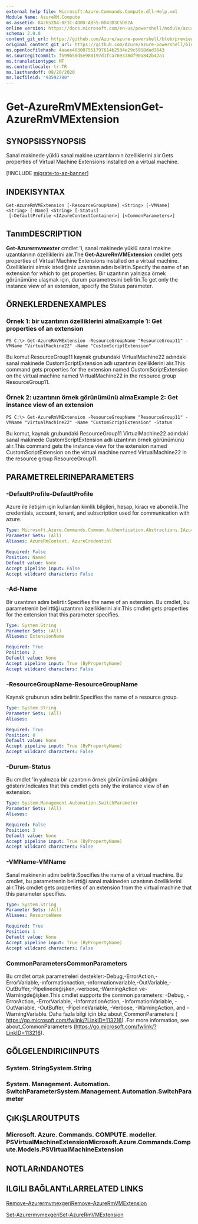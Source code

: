 ```yaml
---
external help file: Microsoft.Azure.Commands.Compute.dll-Help.xml
Module Name: AzureRM.Compute
ms.assetid: 842652D4-0F1C-4D0D-AB55-0D43D3C5D82A
online version: https://docs.microsoft.com/en-us/powershell/module/azurerm.compute/get-azurermvmextension
schema: 2.0.0
content_git_url: https://github.com/Azure/azure-powershell/blob/preview/src/ResourceManager/Compute/Commands.Compute/help/Get-AzureRmVMExtension.md
original_content_git_url: https://github.com/Azure/azure-powershell/blob/preview/src/ResourceManager/Compute/Commands.Compute/help/Get-AzureRmVMExtension.md
ms.openlocfilehash: 4aaee403007561797614b2534e29c5918dad3643
ms.sourcegitcommit: f599b50d5e980197d1fca769378df90a842b42a1
ms.translationtype: MT
ms.contentlocale: tr-TR
ms.lasthandoff: 08/20/2020
ms.locfileid: "93592780"
---
```

# <span data-ttu-id="6b47d-101">Get-AzureRmVMExtension</span><span class="sxs-lookup"><span data-stu-id="6b47d-101">Get-AzureRmVMExtension</span></span>

## <span data-ttu-id="6b47d-102">SYNOPSIS</span><span class="sxs-lookup"><span data-stu-id="6b47d-102">SYNOPSIS</span></span>
<span data-ttu-id="6b47d-103">Sanal makinede yüklü sanal makine uzantılarının özelliklerini alır.</span><span class="sxs-lookup"><span data-stu-id="6b47d-103">Gets properties of Virtual Machine Extensions installed on a virtual machine.</span></span>

[!INCLUDE [migrate-to-az-banner](../../includes/migrate-to-az-banner.md)]

## <span data-ttu-id="6b47d-104">INDEKI</span><span class="sxs-lookup"><span data-stu-id="6b47d-104">SYNTAX</span></span>

```
Get-AzureRmVMExtension [-ResourceGroupName] <String> [-VMName] <String> [-Name] <String> [-Status]
 [-DefaultProfile <IAzureContextContainer>] [<CommonParameters>]
```

## <span data-ttu-id="6b47d-105">Tanım</span><span class="sxs-lookup"><span data-stu-id="6b47d-105">DESCRIPTION</span></span>
<span data-ttu-id="6b47d-106">**Get-Azurermvmexter** cmdlet 'i, sanal makinede yüklü sanal makine uzantılarının özelliklerini alır.</span><span class="sxs-lookup"><span data-stu-id="6b47d-106">The **Get-AzureRmVMExtension** cmdlet gets properties of Virtual Machine Extensions installed on a virtual machine.</span></span>
<span data-ttu-id="6b47d-107">Özelliklerini almak istediğiniz uzantının adını belirtin.</span><span class="sxs-lookup"><span data-stu-id="6b47d-107">Specify the name of an extension for which to get properties.</span></span>
<span data-ttu-id="6b47d-108">Bir uzantının yalnızca örnek görünümüne ulaşmak için, durum parametresini belirtin.</span><span class="sxs-lookup"><span data-stu-id="6b47d-108">To get only the instance view of an extension, specify the Status parameter.</span></span>

## <span data-ttu-id="6b47d-109">ÖRNEKLERDEN</span><span class="sxs-lookup"><span data-stu-id="6b47d-109">EXAMPLES</span></span>

### <span data-ttu-id="6b47d-110">Örnek 1: bir uzantının özelliklerini alma</span><span class="sxs-lookup"><span data-stu-id="6b47d-110">Example 1: Get properties of an extension</span></span>
```
PS C:\> Get-AzureRmVMExtension -ResourceGroupName "ResourceGroup11" -VMName "VirtualMachine22" -Name "CustomScriptExtension"
```

<span data-ttu-id="6b47d-111">Bu komut ResourceGroup11 kaynak grubundaki VirtualMachine22 adındaki sanal makinede CustomScriptExtension adlı uzantının özelliklerini alır.</span><span class="sxs-lookup"><span data-stu-id="6b47d-111">This command gets properties for the extension named CustomScriptExtension on the virtual machine named VirtualMachine22 in the resource group ResourceGroup11.</span></span>

### <span data-ttu-id="6b47d-112">Örnek 2: uzantının örnek görünümünü alma</span><span class="sxs-lookup"><span data-stu-id="6b47d-112">Example 2: Get instance view of an extension</span></span>
```
PS C:\> Get-AzureRmVMExtension -ResourceGroupName "ResourceGroup11" -VMName "VirtualMachine22" -Name "CustomScriptExtension" -Status
```

<span data-ttu-id="6b47d-113">Bu komut, kaynak grubundaki ResourceGroup11 VirtualMachine22 adındaki sanal makinede CustomScriptExtension adlı uzantının örnek görünümünü alır.</span><span class="sxs-lookup"><span data-stu-id="6b47d-113">This command gets the instance view for the extension named CustomScriptExtension on the virtual machine named VirtualMachine22 in the resource group ResourceGroup11.</span></span>

## <span data-ttu-id="6b47d-114">PARAMETRELERINE</span><span class="sxs-lookup"><span data-stu-id="6b47d-114">PARAMETERS</span></span>

### <span data-ttu-id="6b47d-115">-DefaultProfile</span><span class="sxs-lookup"><span data-stu-id="6b47d-115">-DefaultProfile</span></span>
<span data-ttu-id="6b47d-116">Azure ile iletişim için kullanılan kimlik bilgileri, hesap, kiracı ve abonelik.</span><span class="sxs-lookup"><span data-stu-id="6b47d-116">The credentials, account, tenant, and subscription used for communication with azure.</span></span>

```yaml
Type: Microsoft.Azure.Commands.Common.Authentication.Abstractions.IAzureContextContainer
Parameter Sets: (All)
Aliases: AzureRmContext, AzureCredential

Required: False
Position: Named
Default value: None
Accept pipeline input: False
Accept wildcard characters: False
```

### <span data-ttu-id="6b47d-117">-Ad</span><span class="sxs-lookup"><span data-stu-id="6b47d-117">-Name</span></span>
<span data-ttu-id="6b47d-118">Bir uzantının adını belirtir.</span><span class="sxs-lookup"><span data-stu-id="6b47d-118">Specifies the name of an extension.</span></span>
<span data-ttu-id="6b47d-119">Bu cmdlet, bu parametrenin belirttiği uzantının özelliklerini alır.</span><span class="sxs-lookup"><span data-stu-id="6b47d-119">This cmdlet gets properties for the extension that this parameter specifies.</span></span>

```yaml
Type: System.String
Parameter Sets: (All)
Aliases: ExtensionName

Required: True
Position: 2
Default value: None
Accept pipeline input: True (ByPropertyName)
Accept wildcard characters: False
```

### <span data-ttu-id="6b47d-120">-ResourceGroupName</span><span class="sxs-lookup"><span data-stu-id="6b47d-120">-ResourceGroupName</span></span>
<span data-ttu-id="6b47d-121">Kaynak grubunun adını belirtir.</span><span class="sxs-lookup"><span data-stu-id="6b47d-121">Specifies the name of a resource group.</span></span>

```yaml
Type: System.String
Parameter Sets: (All)
Aliases:

Required: True
Position: 0
Default value: None
Accept pipeline input: True (ByPropertyName)
Accept wildcard characters: False
```

### <span data-ttu-id="6b47d-122">-Durum</span><span class="sxs-lookup"><span data-stu-id="6b47d-122">-Status</span></span>
<span data-ttu-id="6b47d-123">Bu cmdlet 'in yalnızca bir uzantının örnek görünümünü aldığını gösterir.</span><span class="sxs-lookup"><span data-stu-id="6b47d-123">Indicates that this cmdlet gets only the instance view of an extension.</span></span>

```yaml
Type: System.Management.Automation.SwitchParameter
Parameter Sets: (All)
Aliases:

Required: False
Position: 3
Default value: None
Accept pipeline input: True (ByPropertyName)
Accept wildcard characters: False
```

### <span data-ttu-id="6b47d-124">-VMName</span><span class="sxs-lookup"><span data-stu-id="6b47d-124">-VMName</span></span>
<span data-ttu-id="6b47d-125">Sanal makinenin adını belirtir.</span><span class="sxs-lookup"><span data-stu-id="6b47d-125">Specifies the name of a virtual machine.</span></span>
<span data-ttu-id="6b47d-126">Bu cmdlet, bu parametrenin belirttiği sanal makineden uzantının özelliklerini alır.</span><span class="sxs-lookup"><span data-stu-id="6b47d-126">This cmdlet gets properties of an extension from the virtual machine that this parameter specifies.</span></span>

```yaml
Type: System.String
Parameter Sets: (All)
Aliases: ResourceName

Required: True
Position: 1
Default value: None
Accept pipeline input: True (ByPropertyName)
Accept wildcard characters: False
```

### <span data-ttu-id="6b47d-127">CommonParameters</span><span class="sxs-lookup"><span data-stu-id="6b47d-127">CommonParameters</span></span>
<span data-ttu-id="6b47d-128">Bu cmdlet ortak parametreleri destekler:-Debug,-ErrorAction,-ErrorVariable,-ınformationaction,-ınformationvariable,-OutVariable,-OutBuffer,-Pipelinedeğişken,-verbose,-WarningAction ve-Warningdeğişken.</span><span class="sxs-lookup"><span data-stu-id="6b47d-128">This cmdlet supports the common parameters: -Debug, -ErrorAction, -ErrorVariable, -InformationAction, -InformationVariable, -OutVariable, -OutBuffer, -PipelineVariable, -Verbose, -WarningAction, and -WarningVariable.</span></span> <span data-ttu-id="6b47d-129">Daha fazla bilgi için bkz about_CommonParameters ( https://go.microsoft.com/fwlink/?LinkID=113216) .</span><span class="sxs-lookup"><span data-stu-id="6b47d-129">For more information, see about_CommonParameters (https://go.microsoft.com/fwlink/?LinkID=113216).</span></span>

## <span data-ttu-id="6b47d-130">GÖLGELENDIRICI</span><span class="sxs-lookup"><span data-stu-id="6b47d-130">INPUTS</span></span>

### <span data-ttu-id="6b47d-131">System. String</span><span class="sxs-lookup"><span data-stu-id="6b47d-131">System.String</span></span>

### <span data-ttu-id="6b47d-132">System. Management. Automation. SwitchParameter</span><span class="sxs-lookup"><span data-stu-id="6b47d-132">System.Management.Automation.SwitchParameter</span></span>

## <span data-ttu-id="6b47d-133">ÇıKıŞLAR</span><span class="sxs-lookup"><span data-stu-id="6b47d-133">OUTPUTS</span></span>

### <span data-ttu-id="6b47d-134">Microsoft. Azure. Commands. COMPUTE. modeller. PSVirtualMachineExtension</span><span class="sxs-lookup"><span data-stu-id="6b47d-134">Microsoft.Azure.Commands.Compute.Models.PSVirtualMachineExtension</span></span>

## <span data-ttu-id="6b47d-135">NOTLARıNDA</span><span class="sxs-lookup"><span data-stu-id="6b47d-135">NOTES</span></span>

## <span data-ttu-id="6b47d-136">ILGILI BAĞLANTıLAR</span><span class="sxs-lookup"><span data-stu-id="6b47d-136">RELATED LINKS</span></span>

[<span data-ttu-id="6b47d-137">Remove-Azurermvmexgeri</span><span class="sxs-lookup"><span data-stu-id="6b47d-137">Remove-AzureRmVMExtension</span></span>](./Remove-AzureRmVMExtension.md)

[<span data-ttu-id="6b47d-138">Set-Azurermvmexgeri</span><span class="sxs-lookup"><span data-stu-id="6b47d-138">Set-AzureRmVMExtension</span></span>](./Set-AzureRmVMExtension.md)


